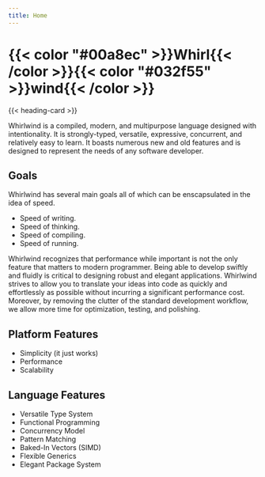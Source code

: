 ```yaml
---
title: Home
---
```


# {{< color "#00a8ec" >}}Whirl{{< /color >}}{{< color "#032f55" >}}wind{{< /color >}}

{{< heading-card >}}

Whirlwind is a compiled, modern, and multipurpose language designed with
intentionality. It is strongly-typed, versatile, expressive, concurrent, and
relatively easy to learn. It boasts numerous new and old features and is
designed to represent the needs of any software developer.  

## Goals

Whirlwind has several main goals all of which can be enscapsulated in the idea of speed.

- Speed of writing.
- Speed of thinking.
- Speed of compiling.
- Speed of running.

Whirlwind recognizes that performance while important is not the only feature that
matters to modern programmer.  Being able to develop swiftly and fluidly is critical
to designing robust and elegant applications.  Whirlwind strives to allow you to
translate your ideas into code as quickly and effortlessly as possible without incurring
a significant performance cost.  Moreover, by removing the clutter of the
standard development workflow, we allow more time for optimization, testing, and polishing.

## Platform Features

- Simplicity (it just works)
- Performance
- Scalability

## Language Features

- Versatile Type System
- Functional Programming
- Concurrency Model
- Pattern Matching
- Baked-In Vectors (SIMD)
- Flexible Generics
- Elegant Package System


